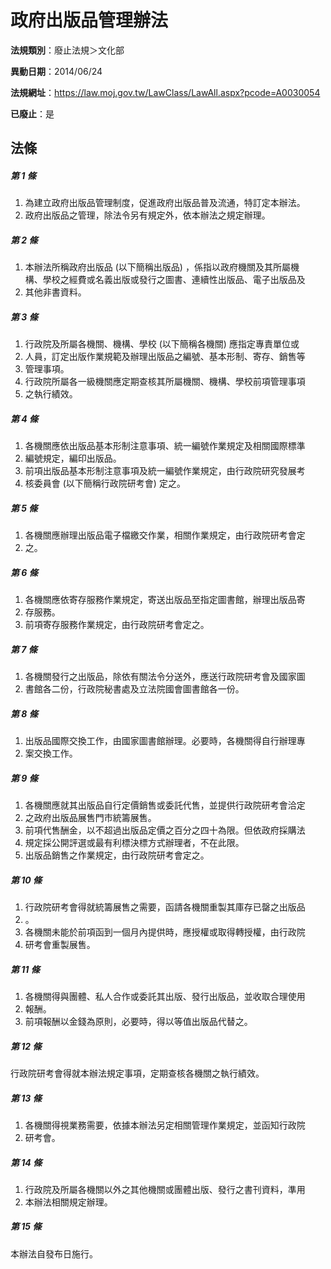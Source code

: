 # 政府出版品管理辦法

**法規類別**：廢止法規＞文化部

**異動日期**：2014/06/24  

**法規網址**：https://law.moj.gov.tw/LawClass/LawAll.aspx?pcode=A0030054

**已廢止**：是



## 法條
##### 第 1 條
1. 為建立政府出版品管理制度，促進政府出版品普及流通，特訂定本辦法。
1. 政府出版品之管理，除法令另有規定外，依本辦法之規定辦理。

##### 第 2 條
1. 本辦法所稱政府出版品 (以下簡稱出版品) ，係指以政府機關及其所屬機  
構、學校之經費或名義出版或發行之圖書、連續性出版品、電子出版品及
1. 其他非書資料。

##### 第 3 條
1. 行政院及所屬各機關、機構、學校 (以下簡稱各機關) 應指定專責單位或
1. 人員，訂定出版作業規範及辦理出版品之編號、基本形制、寄存、銷售等
1. 管理事項。
1. 行政院所屬各一級機關應定期查核其所屬機關、機構、學校前項管理事項
1. 之執行績效。

##### 第 4 條
1. 各機關應依出版品基本形制注意事項、統一編號作業規定及相關國際標準
1. 編號規定，編印出版品。
1. 前項出版品基本形制注意事項及統一編號作業規定，由行政院研究發展考
1. 核委員會 (以下簡稱行政院研考會) 定之。

##### 第 5 條
1. 各機關應辦理出版品電子檔繳交作業，相關作業規定，由行政院研考會定
1. 之。

##### 第 6 條
1. 各機關應依寄存服務作業規定，寄送出版品至指定圖書館，辦理出版品寄
1. 存服務。
1. 前項寄存服務作業規定，由行政院研考會定之。

##### 第 7 條
1. 各機關發行之出版品，除依有關法令分送外，應送行政院研考會及國家圖
1. 書館各二份，行政院秘書處及立法院國會圖書館各一份。

##### 第 8 條
1. 出版品國際交換工作，由國家圖書館辦理。必要時，各機關得自行辦理專
1. 案交換工作。

##### 第 9 條
1. 各機關應就其出版品自行定價銷售或委託代售，並提供行政院研考會洽定
1. 之政府出版品展售門市統籌展售。
1. 前項代售酬金，以不超過出版品定價之百分之四十為限。但依政府採購法
1. 規定採公開評選或最有利標決標方式辦理者，不在此限。
1. 出版品銷售之作業規定，由行政院研考會定之。

##### 第 10 條
1. 行政院研考會得就統籌展售之需要，函請各機關重製其庫存已罄之出版品
1. 。
1. 各機關未能於前項函到一個月內提供時，應授權或取得轉授權，由行政院
1. 研考會重製展售。

##### 第 11 條
1. 各機關得與團體、私人合作或委託其出版、發行出版品，並收取合理使用
1. 報酬。
1. 前項報酬以金錢為原則，必要時，得以等值出版品代替之。

##### 第 12 條
行政院研考會得就本辦法規定事項，定期查核各機關之執行績效。

##### 第 13 條
1. 各機關得視業務需要，依據本辦法另定相關管理作業規定，並函知行政院
1. 研考會。

##### 第 14 條
1. 行政院及所屬各機關以外之其他機關或團體出版、發行之書刊資料，準用
1. 本辦法相關規定辦理。

##### 第 15 條
本辦法自發布日施行。


